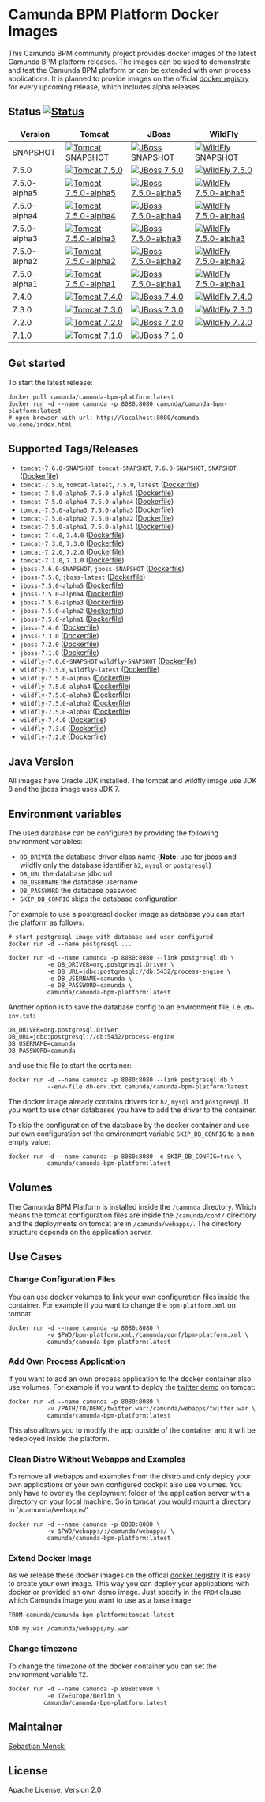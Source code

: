 # Camunda BPM Platform Docker Images

This Camunda BPM community project provides docker images of the latest Camunda
BPM platform releases. The images can be used to demonstrate and test the
Camunda BPM platform or can be extended with own process applications. It is
planned to provide images on the official [docker registry][] for every upcoming
release, which includes alpha releases.

## Status [![Status][status]][travis]

| Version      | Tomcat                                                     | JBoss                                                    | WildFly                                                      |
| ------------ | ---------------------------------------------------------- | -------------------------------------------------------- | ------------------------------------------------------------ |
| SNAPSHOT     | [![Tomcat SNAPSHOT][status-tomcat-snapshot]][travis]       | [![JBoss SNAPSHOT][status-jboss-snapshot]][travis]       | [![WildFly SNAPSHOT][status-wildfly-snapshot]][travis]       |
| 7.5.0        | [![Tomcat 7.5.0][status-tomcat-750]][travis]               | [![JBoss 7.5.0][status-jboss-750]][travis]               | [![WildFly 7.5.0][status-wildfly-750]][travis]               |
| 7.5.0-alpha5 | [![Tomcat 7.5.0-alpha5][status-tomcat-750-alpha5]][travis] | [![JBoss 7.5.0-alpha5][status-jboss-750-alpha5]][travis] | [![WildFly 7.5.0-alpha5][status-wildfly-750-alpha5]][travis] |
| 7.5.0-alpha4 | [![Tomcat 7.5.0-alpha4][status-tomcat-750-alpha4]][travis] | [![JBoss 7.5.0-alpha4][status-jboss-750-alpha4]][travis] | [![WildFly 7.5.0-alpha4][status-wildfly-750-alpha4]][travis] |
| 7.5.0-alpha3 | [![Tomcat 7.5.0-alpha3][status-tomcat-750-alpha3]][travis] | [![JBoss 7.5.0-alpha3][status-jboss-750-alpha3]][travis] | [![WildFly 7.5.0-alpha3][status-wildfly-750-alpha3]][travis] |
| 7.5.0-alpha2 | [![Tomcat 7.5.0-alpha2][status-tomcat-750-alpha2]][travis] | [![JBoss 7.5.0-alpha2][status-jboss-750-alpha2]][travis] | [![WildFly 7.5.0-alpha2][status-wildfly-750-alpha2]][travis] |
| 7.5.0-alpha1 | [![Tomcat 7.5.0-alpha1][status-tomcat-750-alpha1]][travis] | [![JBoss 7.5.0-alpha1][status-jboss-750-alpha1]][travis] | [![WildFly 7.5.0-alpha1][status-wildfly-750-alpha1]][travis] |
| 7.4.0        | [![Tomcat 7.4.0][status-tomcat-740]][travis]               | [![JBoss 7.4.0][status-jboss-740]][travis]               | [![WildFly 7.4.0][status-wildfly-740]][travis]               |
| 7.3.0        | [![Tomcat 7.3.0][status-tomcat-730]][travis]               | [![JBoss 7.3.0][status-jboss-730]][travis]               | [![WildFly 7.3.0][status-wildfly-730]][travis]               |
| 7.2.0        | [![Tomcat 7.2.0][status-tomcat-720]][travis]               | [![JBoss 7.2.0][status-jboss-720]][travis]               | [![WildFly 7.2.0][status-wildfly-720]][travis]               |
| 7.1.0        | [![Tomcat 7.1.0][status-tomcat-710]][travis]               | [![JBoss 7.1.0][status-jboss-710]][travis]               |                                                              |

## Get started

To start the latest release:

```
docker pull camunda/camunda-bpm-platform:latest
docker run -d --name camunda -p 8080:8080 camunda/camunda-bpm-platform:latest
# open browser with url: http://localhost:8080/camunda-welcome/index.html
```

## Supported Tags/Releases

- `tomcat-7.6.0-SNAPSHOT`, `tomcat-SNAPSHOT`, `7.6.0-SNAPSHOT`, `SNAPSHOT` ([Dockerfile][dockerfile-tomcat-snapshot])
- `tomcat-7.5.0`, `tomcat-latest`, `7.5.0`, `latest` ([Dockerfile][dockerfile-tomcat-750])
- `tomcat-7.5.0-alpha5`, `7.5.0-alpha5` ([Dockerfile][dockerfile-tomcat-750-alpha5])
- `tomcat-7.5.0-alpha4`, `7.5.0-alpha4` ([Dockerfile][dockerfile-tomcat-750-alpha4])
- `tomcat-7.5.0-alpha3`, `7.5.0-alpha3` ([Dockerfile][dockerfile-tomcat-750-alpha3])
- `tomcat-7.5.0-alpha2`, `7.5.0-alpha2` ([Dockerfile][dockerfile-tomcat-750-alpha2])
- `tomcat-7.5.0-alpha1`, `7.5.0-alpha1` ([Dockerfile][dockerfile-tomcat-750-alpha1])
- `tomcat-7.4.0`, `7.4.0` ([Dockerfile][dockerfile-tomcat-740])
- `tomcat-7.3.0`, `7.3.0` ([Dockerfile][dockerfile-tomcat-730])
- `tomcat-7.2.0`, `7.2.0` ([Dockerfile][dockerfile-tomcat-720])
- `tomcat-7.1.0`, `7.1.0` ([Dockerfile][dockerfile-tomcat-710])
- `jboss-7.6.0-SNAPSHOT`, `jboss-SNAPSHOT` ([Dockerfile][dockerfile-jboss-snapshot])
- `jboss-7.5.0`, `jboss-latest` ([Dockerfile][dockerfile-jboss-750])
- `jboss-7.5.0-alpha5` ([Dockerfile][dockerfile-jboss-750-alpha5])
- `jboss-7.5.0-alpha4` ([Dockerfile][dockerfile-jboss-750-alpha4])
- `jboss-7.5.0-alpha3` ([Dockerfile][dockerfile-jboss-750-alpha3])
- `jboss-7.5.0-alpha2` ([Dockerfile][dockerfile-jboss-750-alpha2])
- `jboss-7.5.0-alpha1` ([Dockerfile][dockerfile-jboss-750-alpha1])
- `jboss-7.4.0` ([Dockerfile][dockerfile-jboss-740])
- `jboss-7.3.0` ([Dockerfile][dockerfile-jboss-730])
- `jboss-7.2.0` ([Dockerfile][dockerfile-jboss-720])
- `jboss-7.1.0` ([Dockerfile][dockerfile-jboss-710])
- `wildfly-7.6.0-SNAPSHOT` `wildfly-SNAPSHOT` ([Dockerfile][dockerfile-wildfly-snapshot])
- `wildfly-7.5.0`, `wildfly-latest` ([Dockerfile][dockerfile-wildfly-750])
- `wildfly-7.5.0-alpha5` ([Dockerfile][dockerfile-wildfly-750-alpha5])
- `wildfly-7.5.0-alpha4` ([Dockerfile][dockerfile-wildfly-750-alpha4])
- `wildfly-7.5.0-alpha3` ([Dockerfile][dockerfile-wildfly-750-alpha3])
- `wildfly-7.5.0-alpha2` ([Dockerfile][dockerfile-wildfly-750-alpha2])
- `wildfly-7.5.0-alpha1` ([Dockerfile][dockerfile-wildfly-750-alpha1])
- `wildfly-7.4.0` ([Dockerfile][dockerfile-wildfly-740])
- `wildfly-7.3.0` ([Dockerfile][dockerfile-wildfly-730])
- `wildfly-7.2.0` ([Dockerfile][dockerfile-wildfly-720])

## Java Version

All images have Oracle JDK installed. The tomcat and wildfly image use
JDK 8 and the jboss image uses JDK 7.


## Environment variables

The used database can be configured by providing the following environment
variables:

- `DB_DRIVER` the database driver class name (**Note**: use for jboss and wildfly only
  the database identifier `h2`, `mysql` or `postgresql`)
- `DB_URL` the database jdbc url
- `DB_USERNAME` the database username
- `DB_PASSWORD` the database password
- `SKIP_DB_CONFIG` skips the database configuration

For example to use a postgresql docker image as database you can start the
platform as follows:

```
# start postgresql image with database and user configured
docker run -d --name postgresql ...

docker run -d --name camunda -p 8080:8080 --link postgresql:db \
           -e DB_DRIVER=org.postgresql.Driver \
           -e DB_URL=jdbc:postgresql://db:5432/process-engine \
           -e DB_USERNAME=camunda \
           -e DB_PASSWORD=camunda \
           camunda/camunda-bpm-platform:latest
```

Another option is to save the database config to an environment file, i.e.
`db-env.txt`:

```
DB_DRIVER=org.postgresql.Driver
DB_URL=jdbc:postgresql://db:5432/process-engine
DB_USERNAME=camunda
DB_PASSWORD=camunda
```

and use this file to start the container:

```
docker run -d --name camunda -p 8080:8080 --link postgresql:db \
           --env-file db-env.txt camunda/camunda-bpm-platform:latest
```

The docker image already contains drivers for `h2`, `mysql` and `postgresql`.
If you want to use other databases you have to add the driver to the container.

To skip the configuration of the database by the docker container and use our
own configuration set the environment variable `SKIP_DB_CONFIG` to a non
empty value:

```
docker run -d --name camunda -p 8080:8080 -e SKIP_DB_CONFIG=true \
           camunda/camunda-bpm-platform:latest
```


## Volumes

The Camunda BPM Platform is installed inside the `/camunda` directory. Which
means the tomcat configuration files are inside the `/camunda/conf/` directory
and the deployments on tomcat are in `/camunda/webapps/`. The directory
structure depends on the application server.

## Use Cases


### Change Configuration Files

You can use docker volumes to link your own configuration files inside the
container.  For example if you want to change the `bpm-platform.xml` on tomcat:

```
docker run -d --name camunda -p 8080:8080 \
           -v $PWD/bpm-platform.xml:/camunda/conf/bpm-platform.xml \
           camunda/camunda-bpm-platform:latest

```


### Add Own Process Application

If you want to add an own process application to the docker container also use
volumes. For example if you want to deploy the [twitter demo][] on tomcat:

```
docker run -d --name camunda -p 8080:8080 \
           -v /PATH/TO/DEMO/twitter.war:/camunda/webapps/twitter.war \
           camunda/camunda-bpm-platform:latest
```

This also allows you to modify the app outside of the container and it will
be redeployed inside the platform.


### Clean Distro Without Webapps and Examples

To remove all webapps and examples from the distro and only deploy your
own applications or your own configured cockpit also use volumes. You
only have to overlay the deployment folder of the application server with
a directory on your local machine. So in tomcat you would mount a directory
to `/camunda/webapps/'

```
docker run -d --name camunda -p 8080:8080 \
           -v $PWD/webapps/:/camunda/webapps/ \
           camunda/camunda-bpm-platform:latest
```


### Extend Docker Image

As we release these docker images on the offical [docker registry][] it is
easy to create your own image. This way you can deploy your applications
with docker or provided an own demo image. Just specify in the `FROM`
clause which Camunda image you want to use as a base image:

```
FROM camunda/camunda-bpm-platform:tomcat-latest

ADD my.war /camunda/webapps/my.war
```


### Change timezone

To change the timezone of the docker container you can set the environment variable `TZ`.

```
docker run -d --name camunda -p 8080:8080 \
           -e TZ=Europe/Berlin \
          camunda/camunda-bpm-platform:latest
```

## Maintainer

[Sebastian Menski][]


## License

Apache License, Version 2.0


[Sebastian Menski]: https://github.com/menski
[twitter demo]: https://github.com/camunda/camunda-consulting/tree/master/showcases/twitter
[docker registry]: https://registry.hub.docker.com/u/camunda/camunda-bpm-platform/

[dockerfile-tomcat-710]: https://github.com/camunda/docker-camunda-bpm-platform/blob/tomcat-7.1.0/Dockerfile
[dockerfile-jboss-710]: https://github.com/camunda/docker-camunda-bpm-platform/blob/jboss-7.1.0/Dockerfile
[dockerfile-tomcat-720]: https://github.com/camunda/docker-camunda-bpm-platform/blob/tomcat-7.2.0/Dockerfile
[dockerfile-jboss-720]: https://github.com/camunda/docker-camunda-bpm-platform/blob/jboss-7.2.0/Dockerfile
[dockerfile-wildfly-720]: https://github.com/camunda/docker-camunda-bpm-platform/blob/wildfly-7.2.0/Dockerfile
[dockerfile-tomcat-730]: https://github.com/camunda/docker-camunda-bpm-platform/blob/tomcat-7.3.0/Dockerfile
[dockerfile-jboss-730]: https://github.com/camunda/docker-camunda-bpm-platform/blob/jboss-7.3.0/Dockerfile
[dockerfile-wildfly-730]: https://github.com/camunda/docker-camunda-bpm-platform/blob/wildfly-7.3.0/Dockerfile
[dockerfile-tomcat-740]: https://github.com/camunda/docker-camunda-bpm-platform/blob/tomcat-7.4.0/Dockerfile
[dockerfile-jboss-740]: https://github.com/camunda/docker-camunda-bpm-platform/blob/jboss-7.4.0/Dockerfile
[dockerfile-wildfly-740]: https://github.com/camunda/docker-camunda-bpm-platform/blob/wildfly-7.4.0/Dockerfile
[dockerfile-tomcat-750-alpha1]: https://github.com/camunda/docker-camunda-bpm-platform/blob/tomcat-7.5.0-alpha1/Dockerfile
[dockerfile-jboss-750-alpha1]: https://github.com/camunda/docker-camunda-bpm-platform/blob/jboss-7.5.0-alpha1/Dockerfile
[dockerfile-wildfly-750-alpha1]: https://github.com/camunda/docker-camunda-bpm-platform/blob/wildfly-7.5.0-alpha1/Dockerfile
[dockerfile-tomcat-750-alpha2]: https://github.com/camunda/docker-camunda-bpm-platform/blob/tomcat-7.5.0-alpha2/Dockerfile
[dockerfile-jboss-750-alpha2]: https://github.com/camunda/docker-camunda-bpm-platform/blob/jboss-7.5.0-alpha2/Dockerfile
[dockerfile-wildfly-750-alpha2]: https://github.com/camunda/docker-camunda-bpm-platform/blob/wildfly-7.5.0-alpha2/Dockerfile
[dockerfile-tomcat-750-alpha3]: https://github.com/camunda/docker-camunda-bpm-platform/blob/tomcat-7.5.0-alpha3/Dockerfile
[dockerfile-jboss-750-alpha3]: https://github.com/camunda/docker-camunda-bpm-platform/blob/jboss-7.5.0-alpha3/Dockerfile
[dockerfile-wildfly-750-alpha3]: https://github.com/camunda/docker-camunda-bpm-platform/blob/wildfly-7.5.0-alpha3/Dockerfile
[dockerfile-tomcat-750-alpha4]: https://github.com/camunda/docker-camunda-bpm-platform/blob/tomcat-7.5.0-alpha4/Dockerfile
[dockerfile-jboss-750-alpha4]: https://github.com/camunda/docker-camunda-bpm-platform/blob/jboss-7.5.0-alpha4/Dockerfile
[dockerfile-wildfly-750-alpha4]: https://github.com/camunda/docker-camunda-bpm-platform/blob/wildfly-7.5.0-alpha4/Dockerfile
[dockerfile-tomcat-750-alpha5]: https://github.com/camunda/docker-camunda-bpm-platform/blob/tomcat-7.5.0-alpha5/Dockerfile
[dockerfile-jboss-750-alpha5]: https://github.com/camunda/docker-camunda-bpm-platform/blob/jboss-7.5.0-alpha5/Dockerfile
[dockerfile-wildfly-750-alpha5]: https://github.com/camunda/docker-camunda-bpm-platform/blob/wildfly-7.5.0-alpha5/Dockerfile
[dockerfile-tomcat-750]: https://github.com/camunda/docker-camunda-bpm-platform/blob/master/Dockerfile
[dockerfile-jboss-750]: https://github.com/camunda/docker-camunda-bpm-platform/blob/jboss-7.5.0/Dockerfile
[dockerfile-wildfly-750]: https://github.com/camunda/docker-camunda-bpm-platform/blob/wildfly-7.5.0/Dockerfile

[dockerfile-tomcat-snapshot]: https://github.com/camunda/docker-camunda-bpm-platform/blob/tomcat-SNAPSHOT/Dockerfile
[dockerfile-jboss-snapshot]: https://github.com/camunda/docker-camunda-bpm-platform/blob/jboss-SNAPSHOT/Dockerfile
[dockerfile-wildfly-snapshot]: https://github.com/camunda/docker-camunda-bpm-platform/blob/wildfly-SNAPSHOT/Dockerfile

[travis]: https://travis-ci.org/camunda/docker-camunda-bpm-platform

[status]: https://travis-ci.org/camunda/docker-camunda-bpm-platform.svg?branch=master
[status-tomcat-710]: https://travis-ci.org/camunda/docker-camunda-bpm-platform.svg?branch=tomcat-7.1.0
[status-jboss-710]: https://travis-ci.org/camunda/docker-camunda-bpm-platform.svg?branch=jboss-7.1.0
[status-tomcat-720]: https://travis-ci.org/camunda/docker-camunda-bpm-platform.svg?branch=tomcat-7.2.0
[status-jboss-720]: https://travis-ci.org/camunda/docker-camunda-bpm-platform.svg?branch=jboss-7.2.0
[status-wildfly-720]: https://travis-ci.org/camunda/docker-camunda-bpm-platform.svg?branch=wildfly-7.2.0
[status-tomcat-730]: https://travis-ci.org/camunda/docker-camunda-bpm-platform.svg?branch=tomcat-7.3.0
[status-jboss-730]: https://travis-ci.org/camunda/docker-camunda-bpm-platform.svg?branch=jboss-7.3.0
[status-wildfly-730]: https://travis-ci.org/camunda/docker-camunda-bpm-platform.svg?branch=wildfly-7.3.0
[status-tomcat-740]: https://travis-ci.org/camunda/docker-camunda-bpm-platform.svg?branch=tomcat-7.4.0
[status-jboss-740]: https://travis-ci.org/camunda/docker-camunda-bpm-platform.svg?branch=jboss-7.4.0
[status-wildfly-740]: https://travis-ci.org/camunda/docker-camunda-bpm-platform.svg?branch=wildfly-7.4.0
[status-tomcat-750-alpha1]: https://travis-ci.org/camunda/docker-camunda-bpm-platform.svg?branch=tomcat-7.5.0-alpha1
[status-jboss-750-alpha1]: https://travis-ci.org/camunda/docker-camunda-bpm-platform.svg?branch=jboss-7.5.0-alpha1
[status-wildfly-750-alpha1]: https://travis-ci.org/camunda/docker-camunda-bpm-platform.svg?branch=wildfly-7.5.0-alpha1
[status-tomcat-750-alpha2]: https://travis-ci.org/camunda/docker-camunda-bpm-platform.svg?branch=tomcat-7.5.0-alpha2
[status-jboss-750-alpha2]: https://travis-ci.org/camunda/docker-camunda-bpm-platform.svg?branch=jboss-7.5.0-alpha2
[status-wildfly-750-alpha2]: https://travis-ci.org/camunda/docker-camunda-bpm-platform.svg?branch=wildfly-7.5.0-alpha2
[status-tomcat-750-alpha3]: https://travis-ci.org/camunda/docker-camunda-bpm-platform.svg?branch=tomcat-7.5.0-alpha3
[status-jboss-750-alpha3]: https://travis-ci.org/camunda/docker-camunda-bpm-platform.svg?branch=jboss-7.5.0-alpha3
[status-wildfly-750-alpha3]: https://travis-ci.org/camunda/docker-camunda-bpm-platform.svg?branch=wildfly-7.5.0-alpha3
[status-tomcat-750-alpha4]: https://travis-ci.org/camunda/docker-camunda-bpm-platform.svg?branch=tomcat-7.5.0-alpha4
[status-jboss-750-alpha4]: https://travis-ci.org/camunda/docker-camunda-bpm-platform.svg?branch=jboss-7.5.0-alpha4
[status-wildfly-750-alpha4]: https://travis-ci.org/camunda/docker-camunda-bpm-platform.svg?branch=wildfly-7.5.0-alpha4
[status-tomcat-750-alpha5]: https://travis-ci.org/camunda/docker-camunda-bpm-platform.svg?branch=tomcat-7.5.0-alpha5
[status-jboss-750-alpha5]: https://travis-ci.org/camunda/docker-camunda-bpm-platform.svg?branch=jboss-7.5.0-alpha5
[status-wildfly-750-alpha5]: https://travis-ci.org/camunda/docker-camunda-bpm-platform.svg?branch=wildfly-7.5.0-alpha5
[status-tomcat-750]: https://travis-ci.org/camunda/docker-camunda-bpm-platform.svg?branch=master
[status-jboss-750]: https://travis-ci.org/camunda/docker-camunda-bpm-platform.svg?branch=jboss-7.5.0
[status-wildfly-750]: https://travis-ci.org/camunda/docker-camunda-bpm-platform.svg?branch=wildfly-7.5.0


[status-tomcat-snapshot]: https://travis-ci.org/camunda/docker-camunda-bpm-platform.svg?branch=tomcat-SNAPSHOT
[status-jboss-snapshot]: https://travis-ci.org/camunda/docker-camunda-bpm-platform.svg?branch=jboss-SNAPSHOT
[status-wildfly-snapshot]: https://travis-ci.org/camunda/docker-camunda-bpm-platform.svg?branch=wildfly-SNAPSHOT
